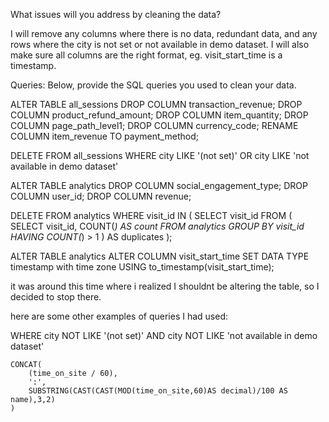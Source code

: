 What issues will you address by cleaning the data?

I will remove any columns where there is no data, redundant data, and any rows where the city is not set or not available in demo dataset. I will also make sure all columns are the right format, eg. visit_start_time is a timestamp.



Queries:
Below, provide the SQL queries you used to clean your data.

ALTER TABLE all_sessions
DROP COLUMN transaction_revenue;
DROP COLUMN product_refund_amount;
DROP COLUMN item_quantity;
DROP COLUMN page_path_level1;
DROP COLUMN currency_code;
RENAME COLUMN item_revenue TO payment_method;

DELETE FROM all_sessions
WHERE city LIKE '(not set)'
OR city LIKE 'not available in demo dataset'

ALTER TABLE analytics
DROP COLUMN social_engagement_type;
DROP COLUMN user_id;
DROP COLUMN revenue;

DELETE FROM analytics
WHERE visit_id IN (
  SELECT visit_id
  FROM (
    SELECT visit_id, COUNT(*) AS count
    FROM analytics
    GROUP BY visit_id
    HAVING COUNT(*) > 1
  ) AS duplicates
);

ALTER TABLE analytics
ALTER COLUMN visit_start_time SET DATA TYPE timestamp with time zone
USING to_timestamp(visit_start_time);

it was around this time where i realized I shouldnt be altering the table, so I decided to stop there.

here are some other examples of queries I had used:

  WHERE city NOT LIKE '(not set)'
  AND city NOT LIKE 'not available in demo dataset'

	CONCAT(
		(time_on_site / 60),
		':',
		SUBSTRING(CAST(CAST(MOD(time_on_site,60)AS decimal)/100 AS name),3,2)
	) 
